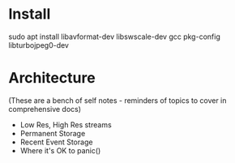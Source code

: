 # Install

sudo apt install libavformat-dev libswscale-dev gcc pkg-config libturbojpeg0-dev

# Architecture

(These are a bench of self notes - reminders of topics to cover in comprehensive docs)

* Low Res, High Res streams
* Permanent Storage
* Recent Event Storage
* Where it's OK to panic()